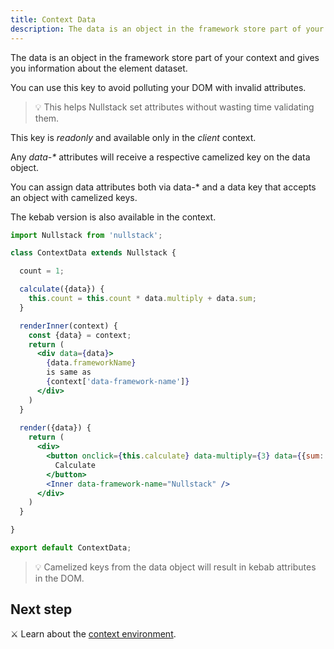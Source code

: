 ```yaml
---
title: Context Data
description: The data is an object in the framework store part of your context and gives you information about the element dataset.
---
```


The data is an object in the framework store part of your context and gives you information about the element dataset.

You can use this key to avoid polluting your DOM with invalid attributes.

> 💡 This helps Nullstack set attributes without wasting time validating them.

This key is *readonly* and available only in the *client* context.

Any *data-\** attributes will receive a respective camelized key on the data object.

You can assign data attributes both via data-* and a data key that accepts an object with camelized keys.

The kebab version is also available in the context.

```jsx
import Nullstack from 'nullstack';

class ContextData extends Nullstack {

  count = 1;

  calculate({data}) {
    this.count = this.count * data.multiply + data.sum;
  }

  renderInner(context) {
    const {data} = context;
    return (
      <div data={data}>
        {data.frameworkName}
        is same as
        {context['data-framework-name']}
      </div>
    )
  }
  
  render({data}) {
    return (
      <div> 
        <button onclick={this.calculate} data-multiply={3} data={{sum: 2}}>
          Calculate
        </button>
        <Inner data-framework-name="Nullstack" />
      </div>
    )
  }

}

export default ContextData;
```

> 💡 Camelized keys from the data object will result in kebab attributes in the DOM.

## Next step

⚔ Learn about the [context environment](/context-environment).